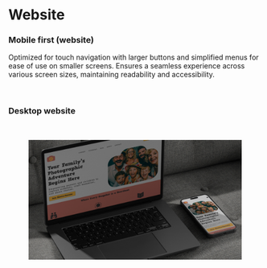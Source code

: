 # Website

### Mobile first (website)

Optimized for touch navigation with larger buttons and simplified menus for ease of use on smaller screens. Ensures a seamless experience across various screen sizes, maintaining readability and accessibility.

<figure><img src="../.gitbook/assets/mobile-first-website.jpg" alt=""><figcaption></figcaption></figure>

### Desktop website

<figure><img src="../.gitbook/assets/deskview.jpg" alt=""><figcaption></figcaption></figure>

<figure><img src="../.gitbook/assets/desk-mobile-view.jpg" alt=""><figcaption></figcaption></figure>
